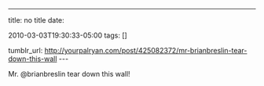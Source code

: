 ---
title: no title
date:

 2010-03-03T19:30:33-05:00 
tags:  []

tumblr_url:
http://yourpalryan.com/post/425082372/mr-brianbreslin-tear-down-this-wall
\-\--

Mr. \@brianbreslin tear down this wall!
